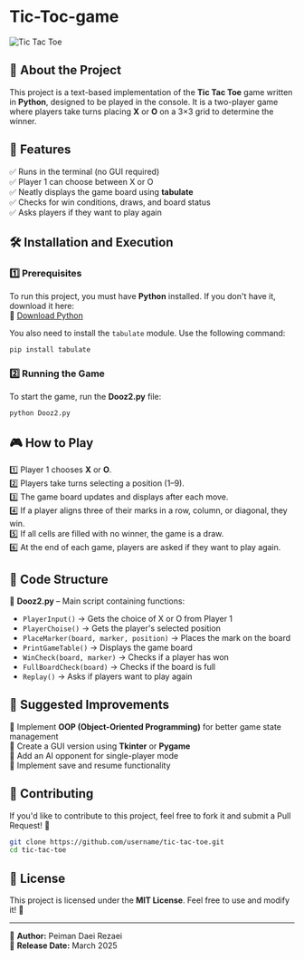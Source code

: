 # Tic-Toc-game

![Tic Tac Toe](https://upload.wikimedia.org/wikipedia/commons/3/32/Tic_tac_toe.svg)

## 🎯 About the Project
This project is a text-based implementation of the **Tic Tac Toe** game written in **Python**, designed to be played in the console. It is a two-player game where players take turns placing **X** or **O** on a 3×3 grid to determine the winner.

## 🚀 Features
✅ Runs in the terminal (no GUI required)  
✅ Player 1 can choose between X or O  
✅ Neatly displays the game board using **tabulate**  
✅ Checks for win conditions, draws, and board status  
✅ Asks players if they want to play again  

## 🛠️ Installation and Execution
### 1️⃣ Prerequisites
To run this project, you must have **Python** installed. If you don't have it, download it here:  
🔗 [Download Python](https://www.python.org/downloads/)

You also need to install the `tabulate` module. Use the following command:
```bash
pip install tabulate
```

### 2️⃣ Running the Game
To start the game, run the **Dooz2.py** file:
```bash
python Dooz2.py
```

## 🎮 How to Play
1️⃣ Player 1 chooses **X** or **O**.  
2️⃣ Players take turns selecting a position (1–9).  
3️⃣ The game board updates and displays after each move.  
4️⃣ If a player aligns three of their marks in a row, column, or diagonal, they win.  
5️⃣ If all cells are filled with no winner, the game is a draw.  
6️⃣ At the end of each game, players are asked if they want to play again.

## 📝 Code Structure
📂 **Dooz2.py** – Main script containing functions:
- `PlayerInput()` → Gets the choice of X or O from Player 1
- `PlayerChoise()` → Gets the player's selected position
- `PlaceMarker(board, marker, position)` → Places the mark on the board
- `PrintGameTable()` → Displays the game board
- `WinCheck(board, marker)` → Checks if a player has won
- `FullBoardCheck(board)` → Checks if the board is full
- `Replay()` → Asks if players want to play again

## 📌 Suggested Improvements
🔹 Implement **OOP (Object-Oriented Programming)** for better game state management  
🔹 Create a GUI version using **Tkinter** or **Pygame**  
🔹 Add an AI opponent for single-player mode  
🔹 Implement save and resume functionality  

## 🤝 Contributing
If you'd like to contribute to this project, feel free to fork it and submit a Pull Request! 🚀
```bash
git clone https://github.com/username/tic-tac-toe.git
cd tic-tac-toe
```

## 📜 License
This project is licensed under the **MIT License**. Feel free to use and modify it! 🚀

---
📌 **Author:** Peiman Daei Rezaei  
📅 **Release Date:** March 2025

